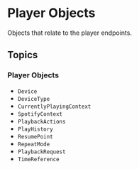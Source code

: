 # Player Objects

Objects that relate to the player endpoints.

## Topics

### Player Objects

- ``Device``
- ``DeviceType``
- ``CurrentlyPlayingContext``
- ``SpotifyContext``
- ``PlaybackActions``
- ``PlayHistory``
- ``ResumePoint``
- ``RepeatMode``
- ``PlaybackRequest``
- ``TimeReference``

